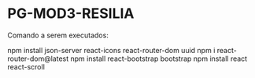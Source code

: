 # PG-MOD3-RESILIA
 
Comando a serem executados:

npm install json-server react-icons react-router-dom uuid
npm i react-router-dom@latest
npm install react-bootstrap bootstrap
npm install react react-scroll

